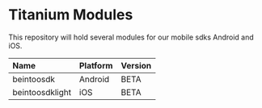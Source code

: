 Titanium Modules
================

This repository will hold several modules for our mobile sdks Android and iOS. 

|Name|Platform|Version
|:---------|:----------|:-----------|
|beintoosdk|Android|BETA|
|beintoosdklight|iOS|BETA|
